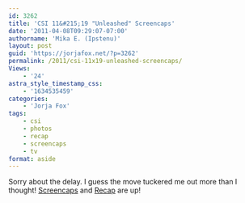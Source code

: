 ```yaml
---
id: 3262
title: 'CSI 11&#215;19 "Unleashed" Screencaps'
date: '2011-04-08T09:29:07-07:00'
authorname: 'Mika E. (Ipstenu)'
layout: post
guid: 'https://jorjafox.net/?p=3262'
permalink: /2011/csi-11x19-unleashed-screencaps/
Views:
    - '24'
astra_style_timestamp_css:
    - '1634535459'
categories:
    - 'Jorja Fox'
tags:
    - csi
    - photos
    - recap
    - screencaps
    - tv
format: aside
---
```


Sorry about the delay.  I guess the move tuckered me out more than I thought!  <a href="https://jorjafox.net/gallery/tv/csi/season11/unleashed/">Screencaps</a> and  <a href="https://jorjafox.net/wiki/Unleashed">Recap</a> are up!
